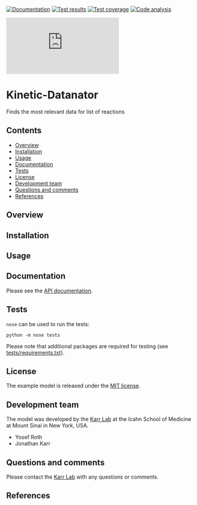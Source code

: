 <!-- [![PyPI package](https://img.shields.io/pypi/v/Kinetic-Datanator.svg)](https://pypi.python.org/pypi/Kinetic-Datanator) -->
[![Documentation](https://img.shields.io/badge/docs-latest-brightgreen.svg)](http://code.karrlab.org)
[![Test results](https://circleci.com/gh/KarrLab/Kinetic-Datanator.svg?style=shield&circle-token=f7e13134a1d9398094757b880e27a1042761fb0d)](https://circleci.com/gh/KarrLab/Kinetic-Datanator)
[![Test coverage](https://coveralls.io/repos/github/KarrLab/Kinetic-Datanator/badge.svg?t=bJQQRA)](https://coveralls.io/github/KarrLab/Kinetic-Datanator)
[![Code analysis](https://codeclimate.com/repos/58ddab581ad8fd026500073e/badges/1cfa11385b13c4342cfe/gpa.svg)](https://codeclimate.com/repos/58ddab581ad8fd026500073e)
<!-- [![License](https://img.shields.io/github/license/KarrLab/Kinetic-Datanator.svg)](LICENSE) -->
![Analytics](https://ga-beacon.appspot.com/UA-86759801-1/Kinetic-Datanator/README.md?pixel)

# Kinetic-Datanator
Finds the most relevant data for list of reactions

## Contents
* [Overview](#overview)
* [Installation](#installation)
* [Usage](#usage)
* [Documentation](#documentation)
* [Tests](#tests)
* [License](#license)
* [Development team](#development-team)
* [Questions and comments](#questions-and-comments)
* [References](#references)

## Overview

## Installation

## Usage

## Documentation
Please see the [API documentation](http://code.karrlab.org).

## Tests
`nose` can be used to run the tests:
```
python -m nose tests
```

Please note that additional packages are required for testing (see [tests/requirements.txt](tests/requirements.txt)).

## License
The example model is released under the [MIT license](LICENSE).

## Development team
The model was developed by the [Karr Lab](http://www.karrlab.org) at the Icahn School of Medicine at Mount Sinai in New York, USA.
* Yosef Roth
* Jonathan Karr

## Questions and comments
Please contact the [Karr Lab](http://www.karrlab.org) with any questions or comments.

## References
